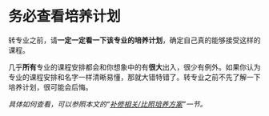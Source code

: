# 务必查看培养计划

转专业之前，请**一定一定看一下该专业的培养计划**，确定自己真的能够接受这样的课程。

几乎**所有**专业的课程安排都会和你想象中的有**很大**出入，很少有例外。如果你认为专业的课程安排和名字一样清晰易懂，那就大错特错了。转专业之前不先了解一下培养计划，很可能会后悔。

_具体如何查看，可以参照本文的“[补修相关/比照培养方案](../补修相关/比照培养方案.md)”一节。_
